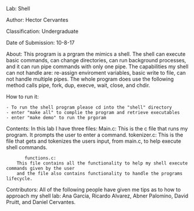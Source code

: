 
Lab: Shell

Author: Hector Cervantes

Classification: Undergraduate

Date of Submission: 10-8-17

About:
	This program is a prgram the mimics a shell. The shell can execute basic commands, can
	change directories, can run background processes, and it can run pipe commands with only
	one pipe. The capabilities my shell can not handle are: re-assign enviroment variables, basic write to file,
	can not handle multiple pipes. The whole program does use the following method calls pipe, fork, dup, execve,
	wait, close, and chdir.

How to run it:

    - To run the shell program please cd into the "shell" directory
    - enter "make all" to complie the program and retrieve executables
    - enter "make demo" to run the prgoram

Contents:
	In this lab I have three files:
	   Main.c:
		This is the c file that runs my program. It prompts the user to enter a
		command.
	   tokenizer.c:
		This is the file that gets and tokenizes the users input, from main.c, to help
		execute shell commands.

           functions.c:
		This file contains all the functionality to help my shell execute commands given by the user
		and the file also contains functionality to handle the programs lifecycle.
Contributors:
	All of the following people have given me tips as to how to approach my shell lab:
	Ana Garcia, Ricardo Alvarez, Abner Palomino, David Pruitt, and Daniel Cervantes.
	


           